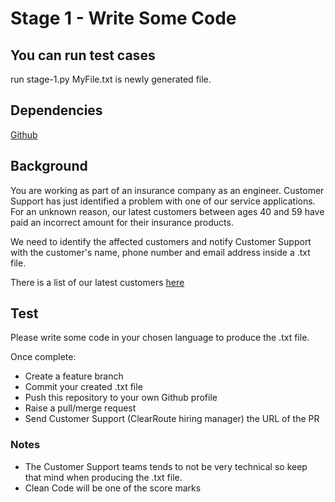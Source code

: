 # Stage 1 - Write Some Code

## You can run test cases
run stage-1.py
MyFile.txt is newly generated file.


## Dependencies
[Github](https://github.com/)

## Background

You are working as part of an insurance company as an engineer.
Customer Support has just identified a problem with one of our service applications. For an unknown reason, our latest customers between ages 40 and 59 have paid an incorrect amount for their insurance products.

We need to identify the affected customers and notify Customer Support with the customer's name, phone number and email address inside a .txt file.

There is a list of our latest customers [here](./latest-customers.txt)


## Test

Please write some code in your chosen language to produce the .txt file.

Once complete: 
 - Create a feature branch
 - Commit your created .txt file
 - Push this repository to your own Github profile
 - Raise a pull/merge request
 - Send Customer Support (ClearRoute hiring manager) the URL of the PR

### Notes

 - The Customer Support teams tends to not be very technical so keep that mind when producing the .txt file.
 - Clean Code will be one of the score marks
